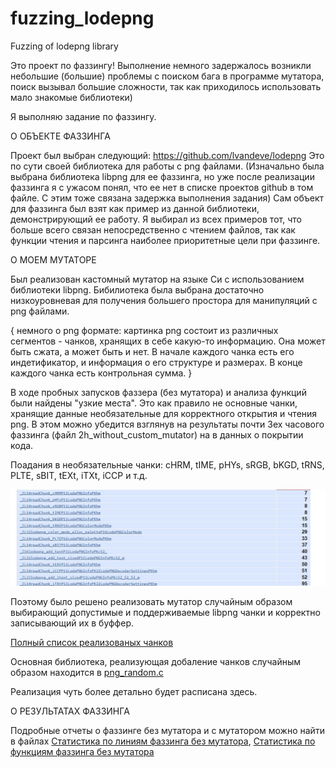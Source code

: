 # fuzzing_lodepng
Fuzzing of lodepng library

Это проект по фаззингу!
Выполнение немного задержалось возникли небольшие (большие) проблемы с поиском бага в программе мутатора, поиск вызывал большие сложности, так как приходилось использовать мало знакомые библиотеки)

Я выполняю задание по фаззингу. 

О ОБЪЕКТЕ ФАЗЗИНГА

Проект был выбран следующий: https://github.com/lvandeve/lodepng
Это по сути своей библиотека для работы с png файлами. (Изначально была выбрана библиотека libpng для ее фаззинга, но уже после реализации фаззинга я с ужасом понял, что ее нет в списке проектов github в том файле. С этим тоже связана задержка выполнения задания)
Сам объект для фаззинга был взят как пример из данной библиотеки, демонстрирующий ее работу.
Я выбирал из всех примеров тот, что больше всего связан непосредственно с чтением файлов, так как функции чтения и парсинга наиболее приоритетные цели при фаззинге.

О МОЕМ МУТАТОРЕ 

Был реализован кастомный мутатор на языке Си с использованием библиотеки libpng.
Бибилиотека была выбрана достаточно низкоуровневая для получения большего простора для манипуляций с png файлами.

{ 
  немного о png формате: 
  картинка png состоит из различных сегментов - чанков, хранящих в себе какую-то информацию. Она может быть сжата, а может быть и нет. 
  В начале каждого чанка есть его индетификатор, и информация о его структуре и размерах. В конце каждого чанка есть контрольная сумма. 
}
  
В ходе пробных запусков фаззера (без мутатора) и анализа функций были найдены "узкие места". Это как правило не основные чанки, хранящие данные необязательные для корректного открытия и чтения png.
В этом можно убедится взглянув на результаты почти 3ех часового фаззинга (файл 2h_without_custom_mutator) на в данных о покрытии кода. 

Поадания в необязательные чанки: cHRM, tIME, pHYs, sRGB, bKGD, tRNS, PLTE, sBIT, tEXt, iTXt, iCCP и т.д.

![Попадания в необязательные чанки](docs/2_hours_without_custom_mutator_report/pics/2h_fuzz_hits.jpg)


Поэтому было решено реализовать мутатор случайным образом выбирающий допустимые и поддерживаемые libpng чанки и корректно записывающий их в буффер.

[Полный список реализованых чанков](include/png_processing.h)


Основная библиотека, реализующая добаление чанков случайным образом находится в [png_random.c](src/lib_png_random/png_random.c)

Реализация чуть более детально будет расписана здесь.


О РЕЗУЛЬТАТАХ ФАЗЗИНГА

Подробные отчеты о фаззинге без мутатора и с мутатором можно найти в файлах [Статистика по линиям фаззинга без мутатора]([docs/2_hours_without_custom_mutator_report/index.html](https://github.com/Alexsandr2707/fuzzing_lodepng/blob/main/docs/2_hours_without_custom_mutator_report/index.html)), [Статистика по функциям фаззинга без мутатора](docs/2_hours_without_custom_mutator_report/fuzzing_lodepng/utils/coverage/source/main.cpp.func-sort-c.html)
